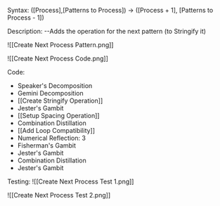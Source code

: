 Syntax:
(\[Process],\[Patterns to Process]) -> (\[Process + 1], \[Patterns to Process - 1])

Description:
\--Adds the operation for the next pattern (to Stringify it)

![[Create Next Process Pattern.png]]

![[Create Next Process Code.png]]

Code:
* Speaker's Decomposition
* Gemini Decomposition
* [[Create Stringify Operation]]
* Jester's Gambit
* [[Setup Spacing Operation]]
* Combination Distillation
* [[Add Loop Compatibility]]
* Numerical Reflection: 3
* Fisherman's Gambit
* Jester's Gambit
* Combination Distillation
* Jester's Gambit


Testing:
![[Create Next Process Test 1.png]]

![[Create Next Process Test 2.png]]